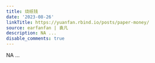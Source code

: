 ```yaml
---
title: 烧纸钱
date: '2023-08-26'
linkTitle: https://yuanfan.rbind.io/posts/paper-money/
source: earfanfan | 袁凡
description: NA ...
disable_comments: true
---
```

NA ...